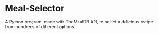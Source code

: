 # Meal-Selector
A Python program, made with TheMealDB API, to select a delicious recipe from hundreds of different options.
